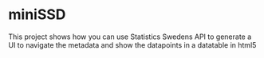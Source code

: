 # miniSSD
This project shows how you can use Statistics Swedens API to generate a UI to navigate the metadata and show the datapoints in a datatable in html5